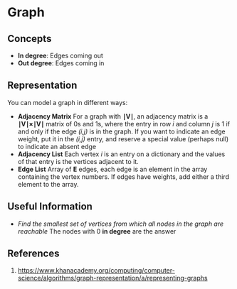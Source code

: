 # Graph

## Concepts

- **In degree**: Edges coming out
- **Out degree**: Edges coming in

## Representation

You can model a graph in different ways:

- **Adjacency Matrix**
  For a graph with **∣V∣**, an adjacency matrix is a **∣V∣×∣V∣** matrix of 0s and 1s, where the entry in row _i_ and column _j_ is 1 if and only if the edge _(i,j)_ is in the graph. If you want to indicate an edge weight, put it in the _(i,j)_ entry, and reserve a special value (perhaps null) to indicate an absent edge
- **Adjacency List**
  Each vertex _i_ is an entry on a dictionary and the values of that entry is the vertices adjacent to it.
- **Edge List**
  Array of **E** edges, each edge is an element in the array containing the vertex numbers. If edges have weights, add either a third element to the array.

## Useful Information

- _Find the smallest set of vertices from which all nodes in the graph are reachable_
  The nodes with 0 **in degree** are the answer

## References

1. https://www.khanacademy.org/computing/computer-science/algorithms/graph-representation/a/representing-graphs
